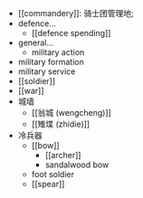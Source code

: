 - [[commandery]]: 骑士团管理地;
- defence...
    - [[defence spending]]
- general...
    - military action
- military formation
- military service
- [[soldier]]
- [[war]]
- 城墙
    - [[翁城 (wengcheng)]]
    - [[雉堞 (zhidie)]]
- 冷兵器
    - [[bow]]
        - [[archer]]
        - sandalwood bow
    - foot soldier
    - [[spear]]
